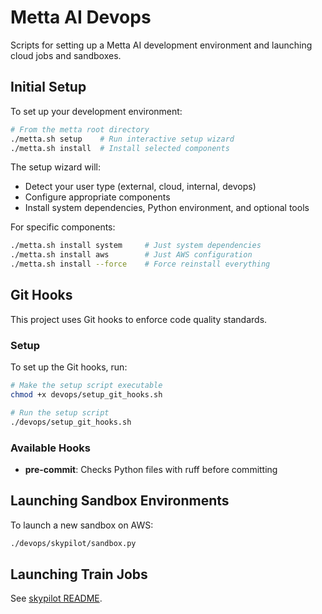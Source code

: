 # Metta AI Devops

Scripts for setting up a Metta AI development environment and launching cloud jobs and sandboxes.

## Initial Setup

To set up your development environment:

```bash
# From the metta root directory
./metta.sh setup    # Run interactive setup wizard
./metta.sh install  # Install selected components
```

The setup wizard will:
- Detect your user type (external, cloud, internal, devops)
- Configure appropriate components
- Install system dependencies, Python environment, and optional tools

For specific components:
```bash
./metta.sh install system     # Just system dependencies
./metta.sh install aws        # Just AWS configuration
./metta.sh install --force    # Force reinstall everything
```

## Git Hooks

This project uses Git hooks to enforce code quality standards.

### Setup

To set up the Git hooks, run:

```bash
# Make the setup script executable
chmod +x devops/setup_git_hooks.sh

# Run the setup script
./devops/setup_git_hooks.sh
```

### Available Hooks

- **pre-commit**: Checks Python files with ruff before committing

## Launching Sandbox Environments

To launch a new sandbox on AWS:

```bash
./devops/skypilot/sandbox.py
```

## Launching Train Jobs

See [skypilot README](./skypilot/README.md).
